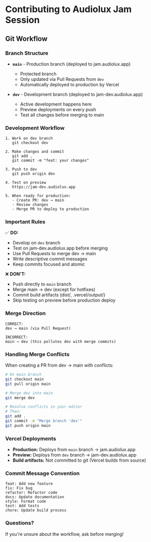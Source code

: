 # Contributing to Audiolux Jam Session

## Git Workflow

### Branch Structure

- **`main`** - Production branch (deployed to jam.audiolux.app)
  - Protected branch
  - Only updated via Pull Requests from `dev`
  - Automatically deployed to production by Vercel

- **`dev`** - Development branch (deployed to jam-dev.audiolux.app)
  - Active development happens here
  - Preview deployments on every push
  - Test all changes before merging to main

### Development Workflow

```
1. Work on dev branch
   git checkout dev

2. Make changes and commit
   git add .
   git commit -m "feat: your changes"

3. Push to dev
   git push origin dev

4. Test on preview
   https://jam-dev.audiolux.app

5. When ready for production:
   - Create PR: dev → main
   - Review changes
   - Merge PR to deploy to production
```

### Important Rules

✅ **DO:**
- Develop on `dev` branch
- Test on jam-dev.audiolux.app before merging
- Use Pull Requests to merge dev → main
- Write descriptive commit messages
- Keep commits focused and atomic

❌ **DON'T:**
- Push directly to `main` branch
- Merge main → dev (except for hotfixes)
- Commit build artifacts (dist/, .vercel/output/)
- Skip testing on preview before production deploy

### Merge Direction

```
CORRECT:
dev → main (via Pull Request)

INCORRECT:
main → dev (this pollutes dev with merge commits)
```

### Handling Merge Conflicts

When creating a PR from dev → main with conflicts:

```bash
# On main branch
git checkout main
git pull origin main

# Merge dev into main
git merge dev

# Resolve conflicts in your editor
# Then:
git add .
git commit -m "Merge branch 'dev'"
git push origin main
```

### Vercel Deployments

- **Production:** Deploys from `main` branch → jam.audiolux.app
- **Preview:** Deploys from `dev` branch → jam-dev.audiolux.app
- **Build artifacts:** Not committed to git (Vercel builds from source)

### Commit Message Convention

```
feat: Add new feature
fix: Fix bug
refactor: Refactor code
docs: Update documentation
style: Format code
test: Add tests
chore: Update build process
```

### Questions?

If you're unsure about the workflow, ask before merging!
